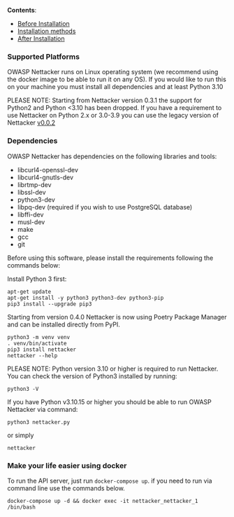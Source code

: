 **Contents**:

* [Before Installation](#before-installation)
* [Installation methods](#installation)
* [After Installation](#after-installation)


### Supported Platforms

OWASP Nettacker runs on Linux operating system (we recommend using the docker image to be able to run it on any OS). If you would like to run this on your machine you must install all dependencies and at least Python 3.10

PLEASE NOTE: Starting from Nettacker version 0.3.1 the support for Python2 and Python <3.10 has been dropped. If you have a requirement to use Nettacker on Python 2.x or 3.0-3.9 you can use the legacy version of Nettacker [v0.0.2](https://github.com/OWASP/Nettacker/releases/tag/0.0.2) 

### Dependencies

OWASP Nettacker has dependencies on the following libraries and tools:

* libcurl4-openssl-dev
* libcurl4-gnutls-dev
* librtmp-dev
* libssl-dev
* python3-dev
* libpq-dev (required if you wish to use PostgreSQL database)
* libffi-dev 
* musl-dev 
* make
* gcc 
* git

Before using this software, please install the requirements following the commands below:


Install Python 3 first:
```
apt-get update
apt-get install -y python3 python3-dev python3-pip
pip3 install --upgrade pip3
```

Starting from version 0.4.0 Nettacker is now using Poetry Package Manager and can be installed directly from PyPI.

```
python3 -m venv venv
. venv/bin/activate
pip3 install nettacker
nettacker --help
```

PLEASE NOTE: Python version 3.10 or higher is required to run Nettacker.  You can check the version of Python3 installed by running:

```
python3 -V
```

If you have Python v3.10.15 or higher you should be able to run OWASP Nettacker via command:

`python3 nettacker.py`

or simply

`nettacker`

### Make your life easier using docker
To run the API server, just run `docker-compose up`. if you need to run via command line use the commands below.

```
docker-compose up -d && docker exec -it nettacker_nettacker_1 /bin/bash
```
